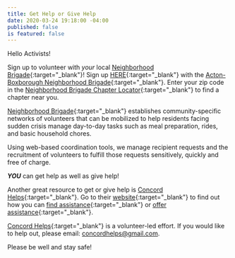 ```yaml
---
title: Get Help or Give Help
date: 2020-03-24 19:18:00 -04:00
published: false
is featured: false
---
```


Hello Activists!

Sign up to volunteer with *your* local [Neighborhood Brigade](https://www.neighborbrigade.org/){:target="_blank"}!  Sign up [HERE](https://app.betterimpact.com/PublicOrganization/736c9c97-f266-406b-a899-a1d9e72f88d9/1?fbclid=IwAR2Dht3IH-N9LL1on66TvewzLxBd6ubLUoQ3Ak0wgYHB94Z-lbc_3Mxf6lo){:target="_blank"} with the [Acton-Boxborough Neighborhood Brigade](https://app.betterimpact.com/PublicOrganization/736c9c97-f266-406b-a899-a1d9e72f88d9/1?fbclid=IwAR2Dht3IH-N9LL1on66TvewzLxBd6ubLUoQ3Ak0wgYHB94Z-lbc_3Mxf6lo){:target="_blank"}.  Enter your zip code in the [Neighborhood Brigade Chapter Locator](https://www.neighborbrigade.org/){:target="_blank"} to find a chapter near you.

[Neighborhood Brigade](https://www.neighborbrigade.org/){:target="_blank"} establishes community-specific networks of volunteers that can be mobilized to help residents facing sudden crisis manage day-to-day tasks such as meal preparation, rides, and basic household chores.

Using web-based coordination tools, we manage recipient requests and the recruitment of volunteers to fulfill those requests sensitively, quickly and free of charge.

***YOU*** can get help as well as give help!

Another great resource to get or give help is [Concord Helps](https://www.concordhelps.org){:target="_blank"}. Go to their [website](https://www.concordhelps.org){:target="_blank"} to find out how you can [find assistance](https://www.concordhelps.org/home/find-assistance){:target="_blank"} or [offer assistance](https://www.concordhelps.org/home/offer-assistance){:target="_blank"}.

[Concord Helps](https://www.concordhelps.org){:target="_blank"} is a volunteer-led effort. If you would like to help out, please email: concordhelps@gmail.com.

Please be well and stay safe!